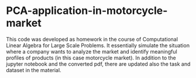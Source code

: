 # PCA-application-in-motorcycle-market
This code was developed as homework in the course of Computational Linear Algebra for Large Scale Problems. It essentially simulate the situation where a company wants to analyze the market and identify meaningful profiles of products (in this case motorcycle market). In addition to the jupyter notebook and the converted pdf, there are updated also the task and dataset in the material.
